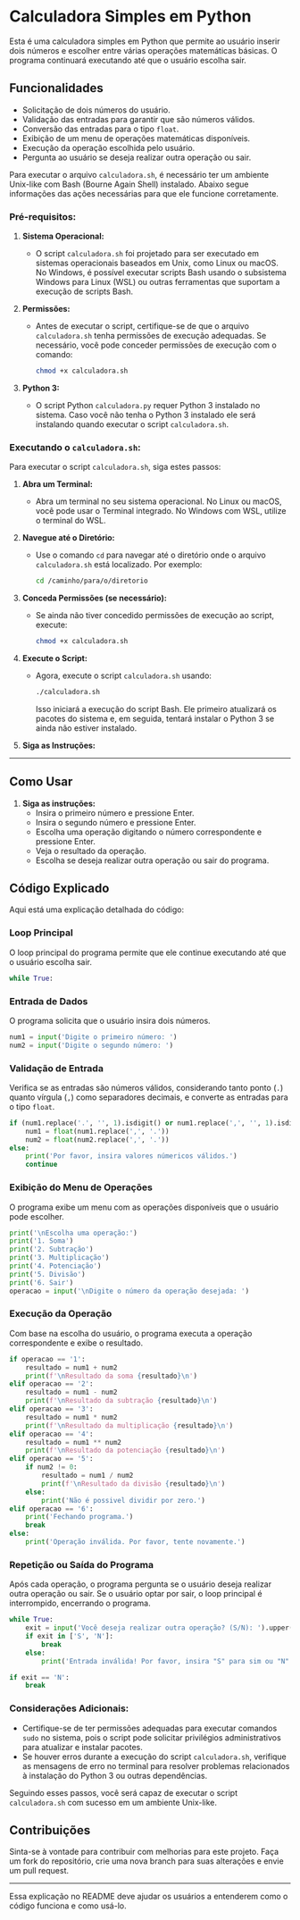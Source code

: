 # Calculadora Simples em Python

Esta é uma calculadora simples em Python que permite ao usuário inserir dois números e escolher entre várias operações matemáticas básicas. O programa continuará executando até que o usuário escolha sair.

## Funcionalidades

- Solicitação de dois números do usuário.
- Validação das entradas para garantir que são números válidos.
- Conversão das entradas para o tipo `float`.
- Exibição de um menu de operações matemáticas disponíveis.
- Execução da operação escolhida pelo usuário.
- Pergunta ao usuário se deseja realizar outra operação ou sair.

Para executar o arquivo `calculadora.sh`, é necessário ter um ambiente Unix-like com Bash (Bourne Again Shell) instalado. Abaixo segue informações das ações necessárias para que ele funcione corretamente.

### Pré-requisitos:

1. **Sistema Operacional:**
   - O script `calculadora.sh` foi projetado para ser executado em sistemas operacionais baseados em Unix, como Linux ou macOS. No Windows, é possível executar scripts Bash usando o subsistema Windows para Linux (WSL) ou outras ferramentas que suportam a execução de scripts Bash.

2. **Permissões:**
   - Antes de executar o script, certifique-se de que o arquivo `calculadora.sh` tenha permissões de execução adequadas. Se necessário, você pode conceder permissões de execução com o comando:
     ```bash
     chmod +x calculadora.sh
     ```
3. **Python 3:**
   - O script Python `calculadora.py` requer Python 3 instalado no sistema. Caso você não tenha o Python 3 instalado ele será instalando quando executar o script `calculadora.sh`.

### Executando o `calculadora.sh`:

Para executar o script `calculadora.sh`, siga estes passos:

1. **Abra um Terminal:**
   - Abra um terminal no seu sistema operacional. No Linux ou macOS, você pode usar o Terminal integrado. No Windows com WSL, utilize o terminal do WSL.

2. **Navegue até o Diretório:**
   - Use o comando `cd` para navegar até o diretório onde o arquivo `calculadora.sh` está localizado. Por exemplo:
     ```bash
     cd /caminho/para/o/diretorio
     ```

3. **Conceda Permissões (se necessário):**
   - Se ainda não tiver concedido permissões de execução ao script, execute:
     ```bash
     chmod +x calculadora.sh
     ```

4. **Execute o Script:**
   - Agora, execute o script `calculadora.sh` usando:
     ```bash
     ./calculadora.sh
     ```
     Isso iniciará a execução do script Bash. Ele primeiro atualizará os pacotes do sistema e, em seguida, tentará instalar o Python 3 se ainda não estiver instalado.

5. **Siga as Instruções:**

---

## Como Usar

1. **Siga as instruções:**
   - Insira o primeiro número e pressione Enter.
   - Insira o segundo número e pressione Enter.
   - Escolha uma operação digitando o número correspondente e pressione Enter.
   - Veja o resultado da operação.
   - Escolha se deseja realizar outra operação ou sair do programa.

## Código Explicado

Aqui está uma explicação detalhada do código:

### Loop Principal

O loop principal do programa permite que ele continue executando até que o usuário escolha sair.

```python
while True:
```

### Entrada de Dados

O programa solicita que o usuário insira dois números. 

```python
num1 = input('Digite o primeiro número: ')
num2 = input('Digite o segundo número: ')
```

### Validação de Entrada

Verifica se as entradas são números válidos, considerando tanto ponto (`.`) quanto vírgula (`,`) como separadores decimais, e converte as entradas para o tipo `float`.

```python
if (num1.replace('.', '', 1).isdigit() or num1.replace(',', '', 1).isdigit()) and (num2.replace('.', '', 1).isdigit() or num2.replace(',', '', 1).isdigit()):
    num1 = float(num1.replace(',', '.'))
    num2 = float(num2.replace(',', '.'))
else:
    print('Por favor, insira valores númericos válidos.')
    continue
```

### Exibição do Menu de Operações

O programa exibe um menu com as operações disponíveis que o usuário pode escolher.

```python
print('\nEscolha uma operação:')
print('1. Soma')
print('2. Subtração')
print('3. Multiplicação')
print('4. Potenciação')
print('5. Divisão')
print('6. Sair')
operacao = input('\nDigite o número da operação desejada: ')
```

### Execução da Operação

Com base na escolha do usuário, o programa executa a operação correspondente e exibe o resultado.

```python
if operacao == '1':
    resultado = num1 + num2
    print(f'\nResultado da soma {resultado}\n')
elif operacao == '2':
    resultado = num1 - num2
    print(f'\nResultado da subtração {resultado}\n')
elif operacao == '3':
    resultado = num1 * num2
    print(f'\nResultado da multiplicação {resultado}\n')
elif operacao == '4':
    resultado = num1 ** num2
    print(f'\nResultado da potenciação {resultado}\n')
elif operacao == '5':
    if num2 != 0:
        resultado = num1 / num2
        print(f'\nResultado da divisão {resultado}\n')
    else:
        print('Não é possivel dividir por zero.')
elif operacao == '6':
    print('Fechando programa.')
    break
else:
    print('Operação inválida. Por favor, tente novamente.')
```

### Repetição ou Saída do Programa

Após cada operação, o programa pergunta se o usuário deseja realizar outra operação ou sair. Se o usuário optar por sair, o loop principal é interrompido, encerrando o programa.

```python
while True:
    exit = input('Você deseja realizar outra operação? (S/N): ').upper()
    if exit in ['S', 'N']:
        break
    else:
        print('Entrada inválida! Por favor, insira "S" para sim ou "N" para não.\n')

if exit == 'N':
    break
```

### Considerações Adicionais:

- Certifique-se de ter permissões adequadas para executar comandos `sudo` no sistema, pois o script pode solicitar privilégios administrativos para atualizar e instalar pacotes.
- Se houver erros durante a execução do script `calculadora.sh`, verifique as mensagens de erro no terminal para resolver problemas relacionados à instalação do Python 3 ou outras dependências.

Seguindo esses passos, você será capaz de executar o script `calculadora.sh` com sucesso em um ambiente Unix-like.

## Contribuições

Sinta-se à vontade para contribuir com melhorias para este projeto. Faça um fork do repositório, crie uma nova branch para suas alterações e envie um pull request.

---

Essa explicação no README deve ajudar os usuários a entenderem como o código funciona e como usá-lo.

